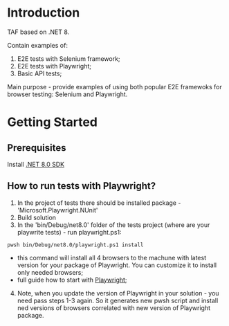 # Introduction

TAF based on .NET 8.

Contain examples of:
1. E2E tests with Selenium framework;
2. E2E tests with Playwright;
3. Basic API tests;

Main purpose - provide examples of using both popular E2E framewoks for browser testing: Selenium and Playwright.

# Getting Started

## Prerequisites

Install [.NET 8.0 SDK](https://dotnet.microsoft.com/download/dotnet/8.0)

## How to run tests with Playwright?

1. In the project of tests there should be installed package - 'Microsoft.Playwright.NUnit'
2. Build solution
3. In the 'bin/Debug/net8.0' folder of the tests project (where are your playwrite tests) - run playwright.ps1: 

`
pwsh bin/Debug/net8.0/playwright.ps1 install
`

- this command will install all 4 browsers to the machune with latest version for your package of Playwright. You can customize it to install
only needed browsers;
- full guide how to start with [Playwright](https://playwright.dev/dotnet/docs/intro);

4. Note, when you update the version of Playwright in your solution - you need pass steps 1-3 again. So it generates new pwsh script and
install ned versions of browsers correlated with new version of Playwright package.
